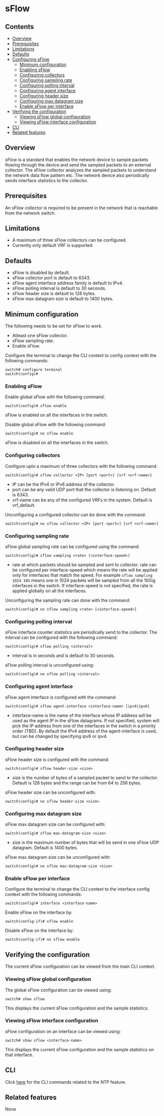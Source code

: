 # sFlow

## Contents

- [Overview](#overview)
- [Prerequisites](#prerequisites)
- [Limitations](#limitations)
- [Defaults](#defaults)
- [Configuring sFlow](#configuring-sFlow)
	- [Minimum configuration](#minimum-configuration)
	- [Enabling sFlow](#enabling-sflow)
	- [Configuring collectors](#configuring-collectors)
	- [Configuring sampling rate](#configuring-sampling-rate)
	- [Configuring polling interval](#configuring-polling-interval)
	- [Configuring agent interface](#configuring-agent-interface)
	- [Configuring header size](#configuring-header-size)
	- [Configuring max datagram size](#configuring-max-datagram-size)
	- [Enable sFlow per interface](#enabling-sflow-per-interface)
- [Verifying the configuration](#verifying-the-configuration)
	- [Viewing sFlow global configuration](#viewing-sflow-global-configuration)
	- [Viewing sFlow interface configuration](#viewing-sflow-interface-configuration)
- [CLI](#cli)
- [Related features](#related-features)

## Overview
sFlow is a standard that enables the network device to sample packets flowing through
the device and send the sampled packets to an external collector. The sFlow collector
analyzes the sampled packets to understand the network data flow pattern etc. The network
device also periodically sends interface statistics to the collector.

## Prerequisites
An sFlow collector is required to be present in the network that is reachable from
the network switch.

## Limitations
- A maximum of three sFlow collectors can be configured.
- Currently only default VRF is supported.

## Defaults
- sFlow is disabled by default.
- sFlow collector port is default to 6343.
- sFlow agent interface address family is default to IPv4.
- sFlow polling interval is default to 30 seconds.
- sFlow header size is default to 128 bytes.
- sFlow max datagram size is default to 1400 bytes.

## Minimum configuration
The following needs to be set for sFlow to work.

- Atleast one sFlow collector.
- sFlow sampling rate.
- Enable sFlow.

Configure the terminal to change the CLI context to config context with the following commands:
```
switch# configure terminal
switch(config)#
```

### Enabling sFlow
Enable global sFlow with the following command:
```
switch(config)# sflow enable
```
sFlow is enabled on all the interfaces in the switch.

Disable global sFlow with the following command:
```
switch(config)# no sflow enable
```
sFlow is disabled on all the interfaces in the switch.

### Configuring collectors
Configure upto a maximum of three collectors with the following command:
```
switch(config)# sflow collector <IP> [port <port>] [vrf <vrf-name>]
```
- IP can be the IPv4 or IPv6 address of the collector.
- port can be any valid UDP port that the collector is listening on. Default is 6343.
- vrf-name can be any of the configured VRFs in the system. Default is vrf_default.

Unconfiguring a configured collector can be done with the command:
```
switch(config)# no sflow collector <IP> [port <port>] [vrf <vrf-name>]
```

### Configuring sampling rate
sFlow global sampling rate can be configured using the command:
```
switch(config)# sflow sampling <rate> [<interface-speed>]
```
- rate at which packets should be sampled and sent to collector. rate can be configured
  per interface-speed which means the rate will be applied only for interfaces that match
  the speed. For example `sflow sampling 1024 10G` means one in 1024 packets will be
  sampled from all the 10Gig interfaces in the switch. If interface-speed is not specified,
  the rate is applied globally on all the interfaces.

Unconfiguring the sampling rate can done with the command:
```
switch(config)# no sflow sampling <rate> [<interface-speed>]
```

### Configuring polling interval
sFlow interface counter statistics are periodically send to the collector. The interval
can be configured with the following command:
```
switch(config)# sflow polling <interval>
```
- interval is in seconds and is default to 30 seconds.

sFlow polling interval is unconfigured using:
```
switch(config)# no sflow polling <interval>
```

### Configuring agent interface
sFlow agent interface is configured with the command:
```
switch(config)# sflow agent-interface <interface-name> [ipv4|ipv6]
```
- interface-name is the name of the interface whose IP address will be used as the agent
  IP in the sFlow datagrams. If not specified, system will pick the IP address from one
  of the interfaces in the switch in a priority order (TBD). By default the IPv4 address
  of the agent-interface is used, but can be changed by specifying ipv6 or ipv4.

### Configuring header size
sFlow header size is configured with the command:
```
switch(config)# sflow header-size <size>
```
- size is the number of bytes of a sampled packet to send to the collector.
  Default is 128 bytes and the range can be from 64 to 256 bytes.

sFlow header size can be unconfigured with:
```
switch(config)# no sflow header-size <size>
```

### Configuring max datagram size
sFlow max datagram size can be configured with:
```
switch(config)# sflow max-datagram-size <size>
```
- size is the maximum number of bytes that will be send in one sFlow UDP datagram.
  Default is 1400 bytes.

sFlow max datagram size can be unconfigured with:
```
switch(config)# no sflow max-datagram-size <size>
```

### Enable sFlow per interface
Configure the terminal to change the CLI context to the interface config context
with the following commands:
```
switch(config)# interface <interface-name>
```
Enable sFlow on the interface by:
```
switch(config-if)# sflow enable
```

Disable sFlow on the interface by:
```
switch(config-if)# no sflow enable
```

## Verifying the configuration
The current sFlow configuration can be viewed from the main CLI context.
### Viewing sFlow global configuration
The global sFlow configuration can be viewed using:
```
switch# show sflow
```
This displays the current sFlow configuration and the sample statistics.

### Viewing sFlow interface configuration
sFlow configuration on an interface can be viewed using:
```
switch# show sflow <interface-name>
```
This displays the current sFlow configuration and the sample statistics on that interface.


## CLI

Click [here](/documents/user/sflow_cli) for the CLI commands related to the NTP feature.

## Related features
None
